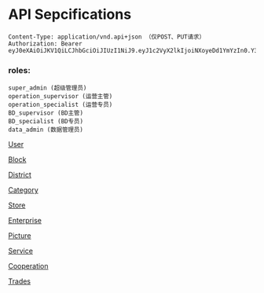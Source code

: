 # API Sepcifications

    Content-Type: application/vnd.api+json （仅POST、PUT请求）
    Authorization: Bearer eyJ0eXAiOiJKV1QiLCJhbGciOiJIUzI1NiJ9.eyJ1c2VyX2lkIjoiNXoyeDd1YmYzIn0.Y35coXbWHw1e9jKanFQpnEx7FBREAGKuwJbmTK3dfNQ

### roles:
    super_admin (超级管理员)
    operation_supervisor (运营主管)
    operation_specialist (运营专员)
    BD_supervisor (BD主管)
    BD_specialist (BD专员)
    data_admin (数据管理员)

[User](/docs/user.md)

[Block](/docs/block.md)

[District](/docs/district.md)

[Category](/docs/category.md)

[Store](/docs/store.md)

[Enterprise](/docs/enterprise.md)

[Picture](/docs/picture.md)

[Service](/docs/service.md)

[Cooperation](/docs/cooperation.md)

[Trades](/docs/trade.md)
